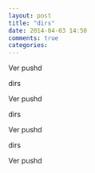 ```yaml
---
layout: post
title: "dirs"
date: 2014-04-03 14:50
comments: true
categories: 
---
```

Ver pushd

dirs

Ver pushd

dirs

Ver pushd

dirs

Ver pushd

